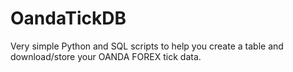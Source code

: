 # OandaTickDB

Very simple Python and SQL scripts to help you create a table and download/store your OANDA FOREX tick data. 
